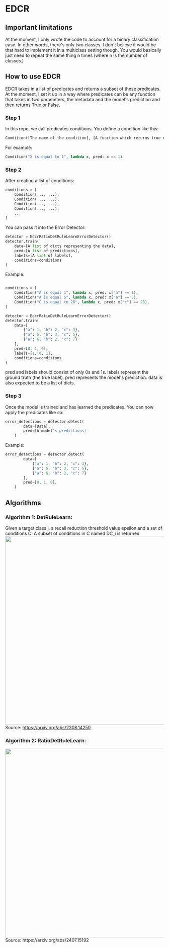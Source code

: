 # EDCR

## Important limitations
At the moment, I only wrote the code to account for a binary classification case. In other words, there's only two classes. I don't believe it would be that hard to implement it in a multiclass setting though. You would basically just need to repeat the same thing n times (where n is the number of classes.)

## How to use EDCR
EDCR takes in a list of predicates and returns a subset of these predicates. At the moment, I set it up in a way where predicates can be any function that takes in two parameters, the metadata and the model's prediction and then returns True or False.
### Step 1
In this repo, we call predicates conditions. You define a condition like this:
```python
Condition([The name of the condition], [A function which returns true or false])
```
For example:
```python
Condition("X is equal to 1", lambda x, pred: x == 1)
```


### Step 2
After creating a list of conditions:
```python
conditions = [
    Condition(..., ...),
    Condition(..., ...),
    Condition(..., ...),
    Condition(..., ...),
    ...
]
```
You can pass it into the Error Detector:

```python
detector = EdcrRatioDetRuleLearnErrorDetector()
detector.train(
    data=[A list of dicts representing the data], 
    pred=[A list of predictions], 
    labels=[A list of labels], 
    conditions=conditions
)
```

Example:
```python

conditions = [
    Condition("A is equal 1", lambda x, pred: x["a"] == 1),
    Condition("A is equal 5", lambda x, pred: x["a"] == 5),
    Condition("C is equal to 28", lambda x, pred: x["c"] == 28),
]

detector = EdcrRatioDetRuleLearnErrorDetector()
detector.train(
    data=[
        {"a": 1, "b": 2, "c": 3},
        {"a": 5, "b": 3, "c": 5},
        {"a": 6, "b": 2, "c": 7}
    ], 
    pred=[0, 1, 0], 
    labels=[1, 0, 1], 
    conditions=conditions
)
```

pred and labels should consist of only 0s and 1s. labels represent the ground truth (the true label). pred represents the model's prediction. data is also expected to be a list of dicts.  

### Step 3  
Once the model is trained and has learned the predicates. You can now apply the predicates like so:
```python
error_detections = detector.detect(
        data=[Data],
        pred=[A model's predictions]
    )
```
Example:
```python
error_detections = detector.detect(
        data=[
            {"a": 1, "b": 2, "c": 3},
            {"a": 5, "b": 3, "c": 5},
            {"a": 6, "b": 2, "c": 7}
        ], 
        pred=[0, 1, 0], 
    )
```
## Algorithms
### Algorithm 1: DetRuleLearn:
Given a target class i, a recall reduction threshold value epsilon and a set of conditions C. A subset of conditions in C named DC_i is returned  
<img src="images/det_rule_learn.png" width="600">  
Source: https://arxiv.org/abs/2308.14250

### Algorithm 2: RatioDetRuleLearn:
<img src="images/ratio_det_rule_learn.png" width="600">  
Source: https://arxiv.org/abs/2407.15192